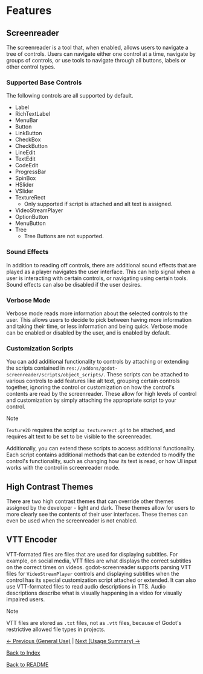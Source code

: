 # Features

## Screenreader

The screenreader is a tool that, when enabled, allows users to navigate a tree of controls. Users can navigate either one control at a time, navigate by groups of controls, or use tools to navigate through all buttons, labels or other control types.

### Supported Base Controls

The following controls are all supported by default.

- Label
- RichTextLabel
- MenuBar
- Button
- LinkButton
- CheckBox
- CheckButton
- LineEdit
- TextEdit
- CodeEdit
- ProgressBar
- SpinBox
- HSlider
- VSlider
- TextureRect
    - Only supported if script is attached and alt text is assigned.
- VideoStreamPlayer
- OptionButton
- MenuButton
- Tree
    - Tree Buttons are not supported.
    
### Sound Effects

In addition to reading off controls, there are additional sound effects that are played as a player navigates the user interface. This can help signal when a user is interacting with certain controls, or navigating using certain tools. Sound effects can also be disabled if the user desires.

### Verbose Mode

Verbose mode reads more information about the selected controls to the user. This allows users to decide to pick between having more information and taking their time, or less information and being quick. Verbose mode can be enabled or disabled by the user, and is enabled by default.

### Customization Scripts

You can add additional functionality to controls by attaching or extending the scripts contained in ``res://addons/godot-screenreader/scripts/object_scripts/``. These scripts can be attached to various controls to add features like alt text, grouping certain controls together, ignoring the control or customization on how the control's contents are read by the screenreader. These allow for high levels of control and customization by simply attaching the appropriate script to your control.

> [!NOTE]  
> ``Texture2D`` requires the script ``ax_texturerect.gd`` to be attached, and requires alt text to be set to be visible to the screenreader.

Additionally, you can extend these scripts to access additional functionality. Each script contains additional methods that can be extended to modify the control's functionality, such as changing how its text is read, or how UI input works with the control in screenreader mode.

## High Contrast Themes

There are two high contrast themes that can override other themes assigned by the developer - light and dark. These themes allow for users to more clearly see the contents of their user interfaces. These themes can even be used when the screenreader is not enabled.

## VTT Encoder

VTT-formated files are files that are used for displaying subtitles. For example, on social media, VTT files are what displays the correct subtitles on the correct times on videos. godot-screenreader supports parsing VTT files for ``VideoStreamPlayer`` controls and displaying subtitles when the control has its special customization script attached or extended. It can also use VTT-formated files to read audio descriptions in TTS. Audio descriptions describe what is visually happening in a video for visually impaired users.

> [!NOTE]  
> VTT files are stored as ``.txt`` files, not as ``.vtt`` files, because of Godot's restrictive allowed file types in projects.

[<- Previous (General Use)](generaluse.md)
 | [Next (Usage Summary) ->](usage_summary.md)

[Back to Index](index.md)

[Back to README](../../README.md)
